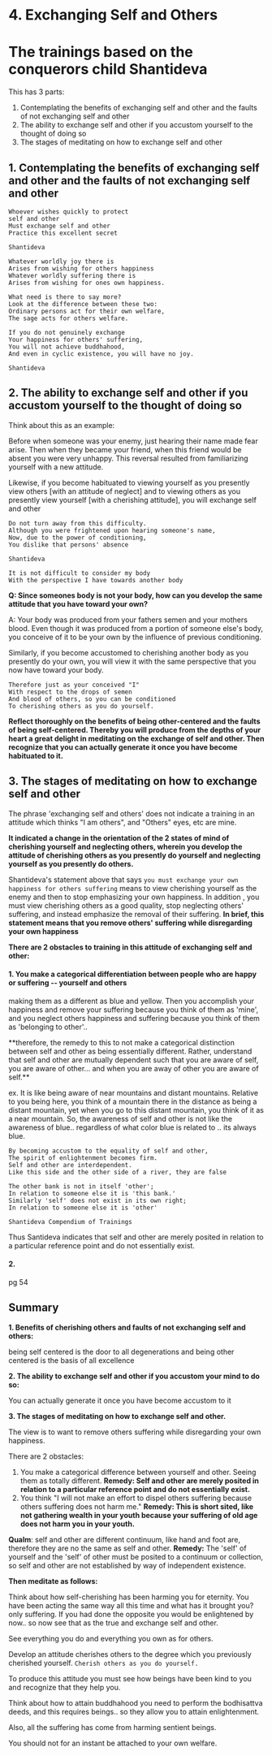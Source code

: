 # 4. Exchanging Self and Others

# The trainings based on the conquerors child Shantideva

This has 3 parts:

1. Contemplating the benefits of exchanging self and other and the faults of not exchanging self and other
2. The ability to exchange self and other if you accustom yourself to the thought of doing so
3. The stages of meditating on how to exchange self and other

## 1. Contemplating the benefits of exchanging self and other and the faults of not exchanging self and other

```
Whoever wishes quickly to protect
self and other
Must exchange self and other
Practice this excellent secret

Shantideva
```

```
Whatever worldly joy there is
Arises from wishing for others happiness
Whatever worldly suffering there is
Arises from wishing for ones own happiness.

What need is there to say more?
Look at the difference between these two:
Ordinary persons act for their own welfare,
The sage acts for others welfare.

If you do not genuinely exchange
Your happiness for others' suffering,
You will not achieve buddhahood,
And even in cyclic existence, you will have no joy.

Shantideva
```

## 2. The ability to exchange self and other if you accustom yourself to the thought of doing so

Think about this as an example:

Before when someone was your enemy, just hearing their name made fear arise. Then when they became your friend, when this friend would be absent you were very unhappy. This reversal resulted from familiarizing yourself with a new attitude.

Likewise, if you become habituated to viewing yourself as you presently view others [with an attitude of neglect] and to viewing others as you presently view yourself [with a cherishing attitude], you will exchange self and other

```
Do not turn away from this difficulty.
Although you were frightened upon hearing someone's name,
Now, due to the power of conditioning,
You dislike that persons' absence

Shantideva
```

```
It is not difficult to consider my body
With the perspective I have towards another body
```

**Q: Since someones body is not your body, how can you develop the same attitude that you have toward your own?**

A: Your body was produced from your fathers semen and your mothers blood. Even though it was produced from a portion of someone else's body, you conceive of it to be your own by the influence of previous conditioning.

Similarly, if you become accustomed to cherishing another body as you presently do your own, you will view it with the same perspective that you now have toward your body.

```
Therefore just as your conceived "I"
With respect to the drops of semen
And blood of others, so you can be conditioned
To cherishing others as you do yourself.
```

**Reflect thoroughly on the benefits of being other-centered and the faults of being self-centered. Thereby you will produce from the depths of your heart a great delight in meditating on the exchange of self and other. Then recognize that you can actually generate it once you have become habituated to it.**

## 3. The stages of meditating on how to exchange self and other

The phrase 'exchanging self and others' does not indicate a training in an attitude which thinks "I am others", and "Others" eyes, etc are mine.

**It indicated a change in the orientation of the 2 states of mind of cherishing yourself and neglecting others, wherein you develop the attitude of cherishing others as you presently do yourself and neglecting yourself as you presently do others.**

Shantideva's statement above that says `you must exchange your own happiness for others suffering` means to view cherishing yourself as the enemy and then to stop emphasizing your own happiness. In addition , you must view cherishing others as a good quality, stop neglecting others' suffering, and instead emphasize the removal of their suffering. **In brief, this statement means that you remove others' suffering while disregarding your own happiness**

**There are 2 obstacles to training in this attitude of exchanging self and other:**

#### 1. You make a categorical differentiation between people who are happy or suffering -- yourself and others

making them as a different as blue and yellow. Then you accomplish your happiness and remove your suffering because you think of them as 'mine', and you neglect others happiness and suffering because you think of them as 'belonging to other'.. 

\*\*therefore, the remedy to this to not make a categorical distinction between self and other 
as being essentially different. Rather, understand that self and other are mutually dependent such that you are aware of self, you are aware of other... and when you are away of other you are aware of self.\*\*

ex. It is like being aware of near mountains and distant mountains. Relative to you being here, you think of a mountain there in the distance as being a distant mountain, yet when you go to this distant mountain, you think of it as a near mountain. So, the awareness of self and other is not like the awareness of blue.. regardless of what color blue is related to .. its always blue.

```
By becoming accustom to the equality of self and other,
The spirit of enlightenment becomes firm.
Self and other are interdependent.
Like this side and the other side of a river, they are false

The other bank is not in itself 'other';
In relation to someone else it is 'this bank.'
Similarly 'self' does not exist in its own right;
In relation to someone else it is 'other'

Shantideva Compendium of Trainings
```

Thus Santideva indicates that self and other are merely posited in relation to a particular reference point and do not essentially exist.

#### 2.

pg 54


## Summary

**1. Benefits of cherishing others and faults of not exchanging self and others:**

being self centered is the door to all degenerations and being other centered is the basis of all excellence

**2. The ability to exchange self and other if you accustom your mind to do so:**

You can actually generate it once you have become accustom to it

**3. The stages of meditating on how to exchange self and other.**

The view is to want to remove others suffering while disregarding your own happiness.

There are 2 obstacles: 

1. You make a categorical difference between yourself and other. Seeing them as totally different. **Remedy: Self and other are merely posited in relation to a particular reference point and do not essentially exist.** 
2. You think "I will not make an effort to dispel others suffering because others suffering does not harm me." **Remedy: This is short sited, like not gathering wealth in your youth because your suffering of old age does not harm you in your youth.**

**Qualm**: self and other are different continuum, like hand and foot are, therefore they are no the same as self and other. **Remedy:** The 'self' of yourself and the 'self' of other must be posited to a continuum or collection, so self and other are not established by way of independent existence.

**Then meditate as follows:**

Think about how self-cherishing has been harming you for eternity. You have been acting the same way all this time and what has it brought you? only suffering. If you had done the opposite you would be enlightened by now.. so now see that as the true and exchange self and other. 

See everything you do and everything you own as for others. 

Develop an attitude cherishes others to the degree which you previously cherished yourself. `Cherish others as you do yourself.`

To produce this attitude you must see how beings have been kind to you and recognize that they help you.

Think about how to attain buddhahood you need to perform the bodhisattva deeds, and this requires beings.. so they allow you to attain enlightenment.

Also, all the suffering has come from harming sentient beings.

You should not for an instant be attached to your own welfare.



